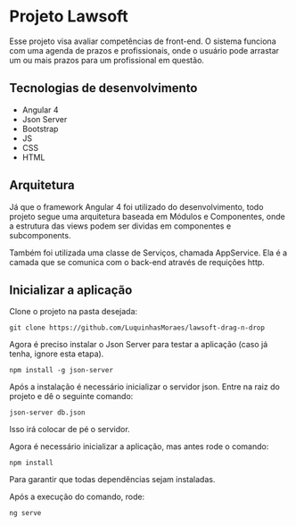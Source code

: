 # Projeto Lawsoft

Esse projeto visa avaliar competências de front-end. O sistema funciona com uma agenda de prazos e profissionais, onde o usuário pode arrastar um ou mais prazos para um profissional em questão.

## Tecnologias de desenvolvimento

- Angular 4
- Json Server
- Bootstrap
- JS
- CSS
- HTML

## Arquitetura

Já que o framework Angular 4 foi utilizado do desenvolvimento, todo projeto segue uma arquitetura baseada em Módulos e Componentes, onde a estrutura das views podem ser dividas em componentes e subcomponents. 

Também foi utilizada uma classe de Serviços, chamada AppService. Ela é a camada que se comunica com o back-end através de requições http. 

## Inicializar a aplicação

Clone o projeto na pasta desejada:

`git clone https://github.com/LuquinhasMoraes/lawsoft-drag-n-drop`

Agora é preciso instalar o Json Server para testar a aplicação (caso já tenha, ignore esta etapa).

`npm install -g json-server`

Após a instalação é necessário inicializar o servidor json. Entre na raiz do projeto e dê o seguinte comando:

`json-server db.json`

Isso irá colocar de pé o servidor. 

Agora é necessário inicializar a aplicação, mas antes rode o comando:

`npm install`

Para garantir que todas dependências sejam instaladas.

Após a execução do comando, rode:

`ng serve`





